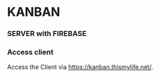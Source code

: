 # KANBAN

### SERVER with FIREBASE

### Access client
Access the Client via https://kanban.thismylife.net/.